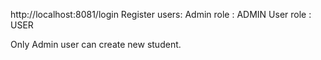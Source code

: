 http://localhost:8081/login
Register users:
Admin role : ADMIN
User role : USER

Only Admin user can create new student.


